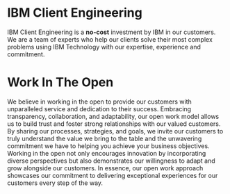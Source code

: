 # IBM Client Engineering
IBM Client Engineering is a **no-cost** investment by IBM in our customers. We are a team of experts who help our clients solve their most complex problems using IBM Technology with our expertise, experience and commitment. 

# Work In The Open
We believe in working in the open to provide our customers with unparalleled service and dedication to their success. Embracing transparency, collaboration, and adaptability, our open work model allows us to build trust and foster strong relationships with our valued customers. By sharing our processes, strategies, and goals, we invite our customers to truly understand the value we bring to the table and the unwavering commitment we have to helping you achieve your business objectives. Working in the open not only encourages innovation by incorporating diverse perspectives but also demonstrates our willingness to adapt and grow alongside our customers. In essence, our open work approach showcases our commitment to delivering exceptional experiences for our customers every step of the way.
